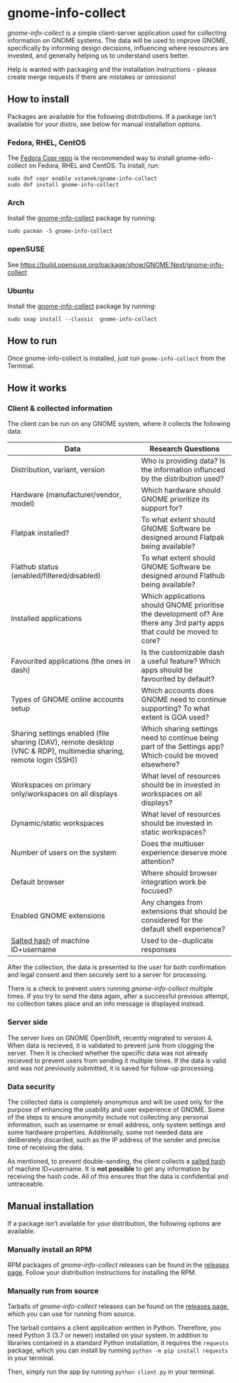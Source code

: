 # gnome-info-collect

*gnome-info-collect* is a simple client-server application used for collecting information on GNOME systems. The data will be used to improve GNOME, specifically by informing design decisions, influencing where resources are invested, and generally helping us to understand users better.

Help is wanted with packaging and the installation instructions - please create merge requests if there are mistakes or omissions!

## How to install

Packages are available for the following distributions. If a package isn't available for your distro, see below for manual installation options.

### Fedora, RHEL, CentOS

The [Fedora Copr repo](https://copr.fedorainfracloud.org/coprs/vstanek/gnome-info-collect/ 
"Fedora Copr - vstanek/gnome-info-collect") is the recommended way to install gnome-info-collect on Fedora, RHEL and CentOS. To install, run:

```
sudo dnf copr enable vstanek/gnome-info-collect
sudo dnf install gnome-info-collect
```

### Arch

Install the [gnome-info-collect](https://archlinux.org/packages/gnome-info-collect) package by running:

```
sudo pacman -S gnome-info-collect
```

### openSUSE

See https://build.opensuse.org/package/show/GNOME:Next/gnome-info-collect

### Ubuntu

Install the [gnome-info-collect](https://snapcraft.io/gnome-info-collect) package by running:

```
sudo snap install --classic  gnome-info-collect
```

## How to run

Once gnome-info-collect is installed, just run `gnome-info-collect` from the Terminal.

## How it works

### Client & collected information

The client can be run on any GNOME system, where it collects the following data:

| Data             | Research Questions |
|------------------|--------------------|
| Distribution, variant, version | Who is providing data? Is the information influnced by the distribution used? |
| Hardware (manufacturer/vendor, model)             | Which hardware should GNOME prioritize its support for? |
| Flatpak installed?                                | To what extent should GNOME Software be designed around Flatpak being available? |
| Flathub status (enabled/filtered/disabled)        | To what extent should GNOME Software be designed around Flathub being available? |
| Installed applications                            | Which applications should GNOME prioritise the development of? Are there any 3rd party apps that could be moved to core? |
| Favourited applications (the ones in dash)        | Is the customizable dash a useful feature? Which apps should be favourited by default? |
| Types of GNOME online accounts setup              | Which accounts does GNOME need to continue supporting? To what extent is GOA used? |
| Sharing settings enabled (file sharing (DAV), remote desktop (VNC & RDP), multimedia sharing, remote login (SSH)) | Which sharing settings need to continue being part of the Settings app? Which could be moved elsewhere? |
| Workspaces on primary only/workspaces on all displays | What level of resources should be in invested in workspaces on all displays? |
| Dynamic/static workspaces                         | What level of resources should be invested in static workspaces? |
| Number of users on the system                     | Does the multiuser experience deserve more attention? |
| Default browser                                   | Where should browser integration work be focused? |
| Enabled GNOME extensions                          | Any changes from extensions that should be considered for the default shell experience? |
| [Salted hash](https://en.wikipedia.org/wiki/Salt_(cryptography) "Wikipedia - Salt (crptography)") of machine ID+username | Used to de-duplicate responses |

After the collection, the data is presented to the user for both confirmation and legal consent and then securely sent to a server for processing.

There is a check to prevent users running *gnome-info-collect* multiple times. If you try to send the data
again, after a successful previous attempt, no collection takes place and an info message is 
displayed instead.

### Server side

The server lives on GNOME OpenShift, recently migrated to version 4. When data is recieved, it is
validated to prevent junk from clogging the server. Then it is checked whether the specific data 
was not already recieved to prevent users from sending it multiple times. 
If the data is valid and was not previously submitted, it is saved for follow-up processing.

### Data security

The collected data is completely anonymous and will be used only for the purpose of enhancing the usability 
and user experience of GNOME. Some of the steps to ensure anonymity include not collecting any personal 
information, such as username or email address, only system settings and some hardware properties. 
Additionally, some not needed data are deliberately discarded, such as the IP address of the sender and 
precise time of receiving the data.

As mentioned, to prevent double-sending, the client collects a 
[salted hash](https://en.wikipedia.org/wiki/Salt_(cryptography) "Wikipedia - Salt (crptography)") of 
machine ID+username. It is **not possible** to get any information by receiving the hash code. All of this 
ensures that the data is confidential and untraceable.

## Manual installation

If a package isn't available for your distribution, the following options are available.

### Manually install an RPM

RPM packages of *gnome-info-collect* releases can be found in the 
[releases page](https://gitlab.gnome.org/vstanek/gnome-info-collect/-/releases "gnome-info-collect releases"). Follow your distribution instructions for installing the RPM.

### Manually run from source

Tarballs of *gnome-info-collect* releases can be found on the 
[releases page](https://gitlab.gnome.org/vstanek/gnome-info-collect/-/releases "gnome-info-collect releases"), which you can use for running from source. 

The tarball contains a client application written in Python. Therefore, you need Python 3 (3.7 or newer) installed on your system. In addition to libraries contained in a standard Python installation, it requires the `requests` package, which you can install by running `python -m pip install requests` in your terminal.

Then, simply run the app by running `python client.py` in your terminal.

